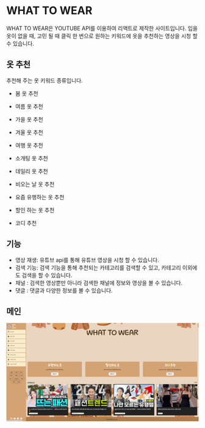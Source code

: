 # WHAT TO WEAR
WHAT TO WEAR은 YOUTUBE API를 이용하여 리액트로 제작한 사이트입니다. 입을 옷이 없을 때, 고민 될 때 클릭 한 번으로 원하는 키워드에 옷을 추천하는 영상을 시청 할 수 있습니다.

## 옷 추천
추천해 주는 옷 키워드 종류입니다.   
- 봄 옷 추천   
- 여름 옷 추천   
- 가을 옷 추천  
- 겨울 옷 추천   
- 여행 옷 추천   
- 소개팅 옷 추천   
- 데일리 옷 추천   
- 비오는 날 옷 추천   

- 요즘 유행하는 옷 추천
- 할인 하는 옷 추천
- 코디 추천


## 기능
- 영상 재생: 유튜브 api를 통해  유튜브 영상을 시청 할 수 있습니다.
- 검색 기능: 검색 기능을 통해 추천되는 카테고리를 검색할 수 있고, 카테고리 이외에도 검색을 할 수 있습니다.
- 채널 : 검색한 영상뿐만 아니라 검색한 채널에 정보와 영상을 볼 수 있습니다.
- 댓글 : 댓글과 다양한 정보를 볼 수 있습니다.

## 메인
![img](/src/assets/img/main1.png)

